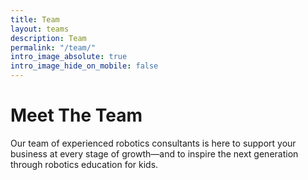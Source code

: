 ```yaml
---
title: Team
layout: teams
description: Team
permalink: "/team/"
intro_image_absolute: true
intro_image_hide_on_mobile: false
---
```


# Meet The Team

Our team of experienced robotics consultants is here to support your business at every stage of growth—and to inspire the next generation through robotics education for kids.
